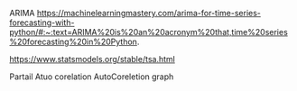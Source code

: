 ARIMA 
https://machinelearningmastery.com/arima-for-time-series-forecasting-with-python/#:~:text=ARIMA%20is%20an%20acronym%20that,time%20series%20forecasting%20in%20Python.

https://www.statsmodels.org/stable/tsa.html

Partail Atuo corelation 
AutoCoreletion graph
